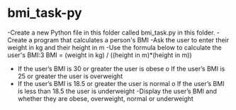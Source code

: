 # bmi_task-py

-Create a new Python file in this folder called bmi_task.py in this folder.
-Create a program that calculates a person's BMI
-Ask the user to enter their weight in kg and their height in m
-Use the formula below to calculate the user's BMI:3
BMI = (weight in kg) / ((height in m)*(height in m))
- If the user’s BMI is 30 or greater the user is obese o If the user’s BMI is 25 or greater the user is overweight
- If the user’s BMI is 18.5 or greater the user is normal o If the user’s BMI is  less than 18.5 the user is underweight
-Display the user’s BMI and whether they are obese, overweight, normal or underweight
